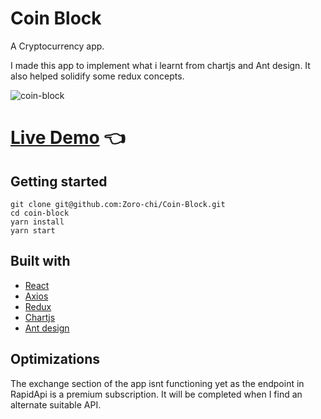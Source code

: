 # Coin Block

A Cryptocurrency app.

I made this app to implement what i learnt from chartjs and Ant design. It also helped solidify some redux concepts.

![coin-block](https://user-images.githubusercontent.com/96382060/189200060-436d0895-00c5-4b31-b685-b2136952ef31.png)

 # [Live Demo](https://coin-block.netlify.app/) :point_left:

## Getting started

```
git clone git@github.com:Zoro-chi/Coin-Block.git
cd coin-block
yarn install
yarn start
```

## Built with

- [React](https://reactjs.org/)
- [Axios](https://axios-http.com/)
- [Redux](https://redux.js.org/)
- [Chartjs](https://www.chartjs.org/)
- [Ant design](https://ant.design/)




## Optimizations
The exchange section of the app isnt functioning yet as the endpoint in RapidApi is a premium subscription. It will be completed when I find an alternate 
suitable API.






